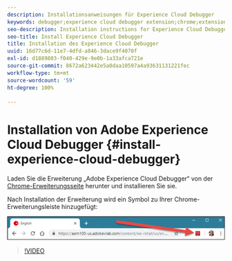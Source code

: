 ```yaml
---
description: Installationsanweisungen für Experience Cloud Debugger
keywords: debugger;experience cloud debugger extension;chrome;extension;install
seo-description: Installation instructions for Experience Cloud Debugger
seo-title: Install Experience Cloud Debugger
title: Installation des Experience Cloud Debugger
uuid: 16d77c6d-11e7-4dfd-a846-3dace9f4070f
exl-id: d1889803-f040-429e-9e0b-1a33afca721e
source-git-commit: 8672a623442e5a0daa10597a4a93631131221fec
workflow-type: tm+mt
source-wordcount: '59'
ht-degree: 100%

---
```


# Installation von Adobe Experience Cloud Debugger {#install-experience-cloud-debugger}

Laden Sie die Erweiterung „Adobe Experience Cloud Debugger“ von der [Chrome-Erweiterungsseite](https://chrome.google.com/webstore/detail/adobe-experience-cloud-de/ocdmogmohccmeicdhlhhgepeaijenapj) herunter und installieren Sie sie.

Nach Installation der Erweiterung wird ein Symbol zu Ihrer Chrome-Erweiterungsleiste hinzugefügt:

![](assets/start-icon.jpg)

>[!VIDEO](https://video.tv.adobe.com/v/23114t2/)
